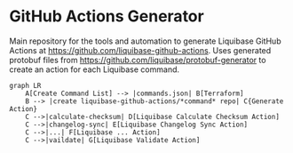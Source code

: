 # GitHub Actions Generator
Main repository for the tools and automation to generate Liquibase GitHub Actions at https://github.com/liquibase-github-actions. Uses generated protobuf files from https://github.com/liquibase/protobuf-generator to create an action for each Liquibase command. 
```mermaid
graph LR
    A[Create Command List] --> |commands.json| B[Terraform]
    B --> |create liquibase-github-actions/*command* repo| C{Generate Action}
    C -->|calculate-checksum| D[Liquibase Calculate Checksum Action]
    C -->|changelog-sync| E[Liquibase Changelog Sync Action]
    C -->|...| F[Liquibase ... Action]
    C -->|vaildate| G[Liquibase Validate Action]
```
